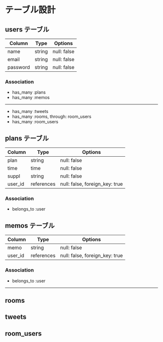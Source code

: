 # テーブル設計

## users テーブル

| Column   | Type   | Options     |
| -------- | ------ | ----------- |
| name     | string | null: false |
| email    | string | null: false |
| password | string | null: false |

### Association

- has_many :plans
- has_many :memos
-----------------------------
<!-- とりあえずここまで -->
- has_many :tweets
- has_many :rooms, through: room_users
- has_many :room_users

## plans テーブル

| Column     | Type       | Options              |
| ---------- | ---------- | -------------------- |
| plan       | string     | null: false          |
| time       | time       | null: false          |
| suppl      | string     | null: false          |
| user_id    | references | null: false, foreign_key: true |

### Association

- belongs_to :user

## memos テーブル

| Column     | Type       | Options              |
| ---------- | ---------- | -------------------- |
| memo       | string     | null: false          |
| user_id    | references | null: false, foreign_key: true |

### Association

- belongs_to :user

--------------------------
<!-- とりあえずここまで -->

## rooms
## tweets
## room_users
